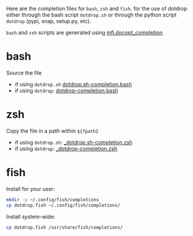 Here are the completion files for `bash`, `zsh` and `fish`.
for the use of dotdrop either through the bash script `dotdrop.sh`
or through the python script `dotdrop` (pypi, snap, setup.py, etc).

`bash` and `zsh` scripts are generated using
[infi.docopt_completion](https://github.com/Infinidat/infi.docopt_completion).

# bash

Source the file

* if using `dotdrop.sh` [dotdrop.sh-completion.bash](dotdrop.sh-completion.bash)
* if using `dotdrop`: [dotdrop-completion.bash](dotdrop-completion.bash)

# zsh

Copy the file in a path within `${fpath}`

* if using `dotdrop.sh`: [_dotdrop.sh-completion.zsh](_dotdrop.sh-completion.zsh)
* if using `dotdrop`: [_dotdrop-completion.zsh](_dotdrop-completion.zsh)

# fish

Install for your user:
```bash
mkdir -p ~/.config/fish/completions
cp dotdrop.fish ~/.config/fish/completions/
```

Install system-wide:
```bash
cp dotdrop.fish /usr/share/fish/completions/
```
